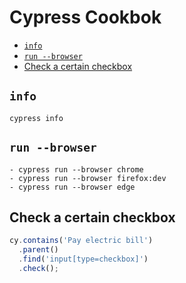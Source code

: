 # Cypress Cookbok

<!-- @import "[TOC]" {cmd="toc" depthFrom=2 depthTo=6 orderedList=false} -->

<!-- code_chunk_output -->

- [`info`](#info)
- [`run --browser`](#run-browser)
- [Check a certain checkbox](#check-a-certain-checkbox)

<!-- /code_chunk_output -->

## `info`

```shell
cypress info
```

## `run --browser`

```shell
- cypress run --browser chrome
- cypress run --browser firefox:dev
- cypress run --browser edge
```

## Check a certain checkbox

```ts
cy.contains('Pay electric bill')
  .parent()
  .find('input[type=checkbox]')
  .check();
```

